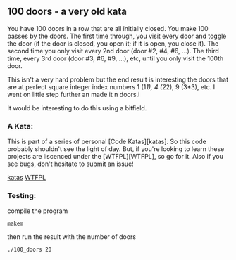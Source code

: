 100 doors - a very old kata
---------------------------

You have 100 doors in a row that are all initially closed. You make 100 passes 
by the doors. The first time through, you visit every door and toggle the door 
(if the door is closed, you open it; if it is open, you close it). The second 
time you only visit every 2nd door (door #2, #4, #6, ...). The third time, 
every 3rd door (door #3, #6, #9, ...), etc, until you only visit the 100th 
door.

This isn't a very hard problem but the end result is interesting the doors that
are at perfect square integer index numbers 1 (1*1), 4 (2*2), 9 (3*3), etc. I
went on little step further an made it n doors.i

It would be interesting to do this using a bitfield.

### A Kata: ###

This is part of a series of personal [Code Katas][katas]. So this code probably
shouldn't see the light of day. But, if you're looking to learn these projects 
are liscenced under the [WTFPL][WTFPL], so go for it. Also if you see bugs, don't 
hesitate to submit an issue!

[katas](http://en.wikipedia.org/wiki/Kata_%28programming%29)
[WTFPL](http://www.wtfpl.net/)

### Testing: ###

compile the program

    makem

then run the result with the number of doors

    ./100_doors 20
